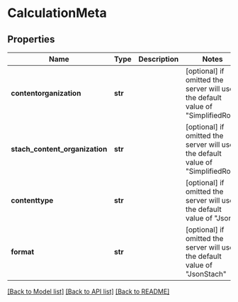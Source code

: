 # CalculationMeta


## Properties
Name | Type | Description | Notes
------------ | ------------- | ------------- | -------------
**contentorganization** | **str** |  | [optional]  if omitted the server will use the default value of "SimplifiedRow"
**stach_content_organization** | **str** |  | [optional]  if omitted the server will use the default value of "SimplifiedRow"
**contenttype** | **str** |  | [optional]  if omitted the server will use the default value of "Json"
**format** | **str** |  | [optional]  if omitted the server will use the default value of "JsonStach"

[[Back to Model list]](../README.md#documentation-for-models) [[Back to API list]](../README.md#documentation-for-api-endpoints) [[Back to README]](../README.md)


